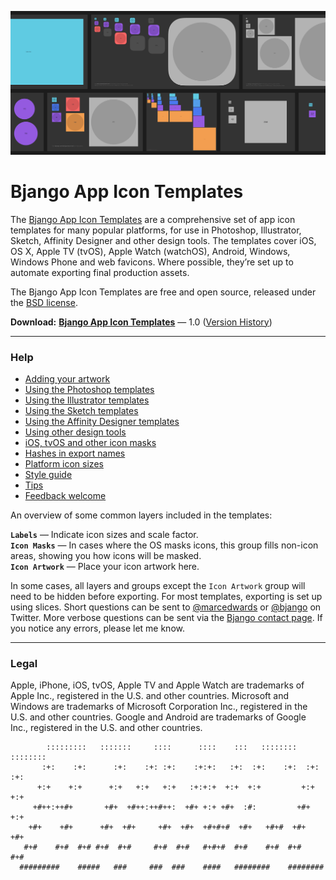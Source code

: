 ![](Help/images/hero.png)

# Bjango App Icon Templates

The [Bjango App Icon Templates](https://bjango.com/designresources/) are a comprehensive set of app icon templates for many popular platforms, for use in Photoshop, Illustrator, Sketch, Affinity Designer and other design tools. The templates cover iOS, OS X, Apple TV (tvOS), Apple Watch (watchOS), Android, Windows, Windows Phone and web favicons. Where possible, they’re set up to automate exporting final production assets.

The Bjango App Icon Templates are free and open source, released under the [BSD license](https://github.com/bjango/Bjango-Templates/blob/master/Help/License.md).

**Download:** **[Bjango App Icon Templates](https://github.com/bjango/Bjango-Templates/archive/master.zip)** — 1.0 ([Version History](https://github.com/bjango/Bjango-Templates/blob/master/Help/Version%20History.md))

-----

### Help

- [Adding your artwork](https://github.com/bjango/Bjango-Templates/blob/master/Help/Help.md#adding-your-artwork)
- [Using the Photoshop templates](https://github.com/bjango/Bjango-Templates/blob/master/Help/Help.md#using-the-photoshop-templates)
- [Using the Illustrator templates](https://github.com/bjango/Bjango-Templates/blob/master/Help/Help.md#using-the-illustrator-templates)
- [Using the Sketch templates](https://github.com/bjango/Bjango-Templates/blob/master/Help/Help.md#using-the-sketch-templates)
- [Using the Affinity Designer templates](https://github.com/bjango/Bjango-Templates/blob/master/Help/Help.md#using-the-affinity-designer-templates)
- [Using other design tools](https://github.com/bjango/Bjango-Templates/blob/master/Help/Help.md#using-other-design-tools)
- [iOS, tvOS and other icon masks](https://github.com/bjango/Bjango-Templates/blob/master/Help/Help.md#ios-tvos-and-other-icon-masks)
- [Hashes in export names](https://github.com/bjango/Bjango-Templates/blob/master/Help/Help.md#hashes-in-export-names)
- [Platform icon sizes](https://github.com/bjango/Bjango-Templates/blob/master/Help/Icon%20Sizes.md)
- [Style guide](https://github.com/bjango/Bjango-Templates/blob/master/Help/Style%20Guide.md)
- [Tips](https://github.com/bjango/Bjango-Templates/blob/master/Help/Help.md#tips)
- [Feedback welcome](https://github.com/bjango/Bjango-Templates/blob/master/Help/Help.md#feedback-welcome)

An overview of some common layers included in the templates:

**`Labels`** — Indicate icon sizes and scale factor.  
**`Icon Masks`** — In cases where the OS masks icons, this group fills non-icon areas, showing you how icons will be masked.  
**`Icon Artwork`** — Place your icon artwork here.

In some cases, all layers and groups except the `Icon Artwork` group will need to be hidden before exporting. For most templates, exporting is set up using slices. Short questions can be sent to [@marcedwards](https://twitter.com/marcedwards) or [@bjango](https://twitter.com/bjango) on Twitter. More verbose questions can be sent via the [Bjango contact page](https://bjango.com/contact/). If you notice any errors, please let me know.

-----

### Legal

Apple, iPhone, iOS, tvOS, Apple TV and Apple Watch are trademarks of Apple Inc., registered in the U.S. and other countries. Microsoft and Windows are trademarks of Microsoft Corporation Inc., registered in the U.S. and other countries. Google and Android are trademarks of Google Inc., registered in the U.S. and other countries.

```
        :::::::::   :::::::     ::::      ::::    :::   ::::::::    :::::::: 
       :+:    :+:      :+:    :+: :+:    :+:+:   :+:  :+:    :+:  :+:    :+: 
      +:+    +:+      +:+   +:+   +:+   :+:+:+  +:+  +:+         +:+    +:+  
     +#++:++#+       +#+  +#++:++#++:  +#+ +:+ +#+  :#:         +#+    +:+   
    +#+    +#+      +#+  +#+     +#+  +#+  +#+#+#  +#+   +#+#  +#+    +#+    
   #+#    #+#  #+# #+#  #+#     #+#  #+#   #+#+#  #+#    #+#  #+#    #+#     
  #########    #####   ###     ###  ###    ####   ########    ########       
```
